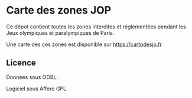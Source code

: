 # Carte des zones JOP

Ce dépot contient toutes les zones interdites et réglementées pendant les Jeux olympiques et paralympiques de Paris.

Une carte des ces zones est disponible sur https://cartodesjo.fr

## Licence

Données sous ODBL.

Logiciel sous Affero GPL.
